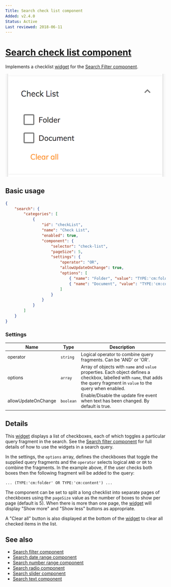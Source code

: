 ```yaml
---
Title: Search check list component
Added: v2.4.0
Status: Active
Last reviewed: 2018-06-11
---
```


# [Search check list component](../../../lib/content-services/src/lib/search/components/search-check-list/search-check-list.component.ts "Defined in search-check-list.component.ts")

Implements a checklist [widget](../../../lib/testing/src/lib/core/pages/form/widgets/widget.ts) for the [Search Filter component](search-filter.component.md).

![Check list widget screenshot](../../docassets/images/search-check-list.png)

## Basic usage

```json
{
    "search": {
        "categories": [
            {
                "id": "checkList",
                "name": "Check List",
                "enabled": true,
                "component": {
                    "selector": "check-list",
                    "pageSize": 5,
                    "settings": {
                        "operator": "OR",
                        "allowUpdateOnChange": true,
                        "options": [
                            { "name": "Folder", "value": "TYPE:'cm:folder'" },
                            { "name": "Document", "value": "TYPE:'cm:content'" }
                        ]
                    }
                }
            }
        ]
    }
}
```

### Settings

| Name | Type | Description |
| ---- | ---- | ----------- |
| operator | `string` | Logical operator to combine query fragments. Can be 'AND' or 'OR'. |
| options | `array` | Array of objects with `name` and `value` properties. Each object defines a checkbox, labelled with `name`, that adds the query fragment in `value` to the query when enabled. |
| allowUpdateOnChange | `boolean` | Enable/Disable the update fire event when text has been changed. By default is true.

## Details

This [widget](../../../lib/testing/src/lib/core/pages/form/widgets/widget.ts) displays a list of checkboxes, each of which toggles a particular query fragment
in the search. See the [Search filter component](search-filter.component.md) for full details of how to use the widgets
in a search query.

In the settings, the `options` array, defines the checkboxes that toggle the supplied query
fragments and the `operator` selects logical `AND` or `OR` to combine the fragments.
In the example above, if the user checks both boxes then the following fragment will be added
to the query:

```text
... (TYPE:'cm:folder' OR TYPE:'cm:content') ...
```

The component can be set to split a long checklist into separate pages of checkboxes
using the `pageSize` value as the number of boxes to show per page (default is 5).
When there is more than one page, the [widget](../../../lib/testing/src/lib/core/pages/form/widgets/widget.ts) will display "Show more" and "Show less"
buttons as appropriate.

A "Clear all" button is also displayed at the bottom of the [widget](../../../lib/testing/src/lib/core/pages/form/widgets/widget.ts) to clear all checked
items in the list.

## See also

-   [Search filter component](search-filter.component.md)
-   [Search date range component](search-date-range.component.md)
-   [Search number range component](search-number-range.component.md)
-   [Search radio component](search-radio.component.md)
-   [Search slider component](search-slider.component.md)
-   [Search text component](search-text.component.md)
